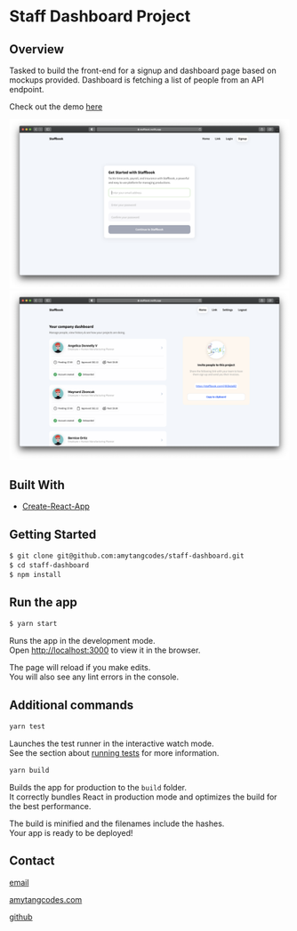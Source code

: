 # Staff Dashboard Project

## Overview

Tasked to build the front-end for a signup and dashboard page based on mockups provided.
Dashboard is fetching a list of people from an API endpoint.

Check out the demo [here](https://staffbook.netlify.app/signup)

![Alt text](/screenshot_signup.png?raw=true "Signup")
![Alt text](/screenshot_dashboard.png?raw=true "Dashboard")

## Built With

- [Create-React-App](https://github.com/facebook/create-react-app)

## Getting Started

```bash
$ git clone git@github.com:amytangcodes/staff-dashboard.git
$ cd staff-dashboard
$ npm install
```

## Run the app

```bash
$ yarn start
```

Runs the app in the development mode.\
Open [http://localhost:3000](http://localhost:3000) to view it in the browser.

The page will reload if you make edits.\
You will also see any lint errors in the console.

## Additional commands

```bash
yarn test
```

Launches the test runner in the interactive watch mode.\
See the section about [running tests](https://facebook.github.io/create-react-app/docs/running-tests) for more information.

```bash
yarn build
```

Builds the app for production to the `build` folder.\
It correctly bundles React in production mode and optimizes the build for the best performance.

The build is minified and the filenames include the hashes.\
Your app is ready to be deployed!

## Contact

<p><a href="mailto:hello@amytangcodes.com">email</a></p>
<p><a href="https://www.amytangcodes.com/">amytangcodes.com</a></p>
<p><a href="https://github.com/amytangcodes">github</a></p>
